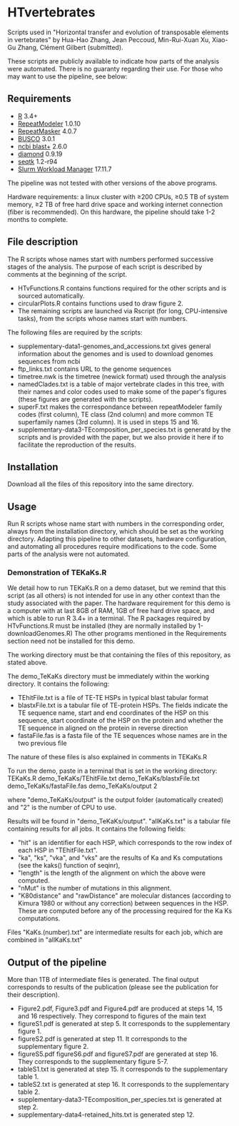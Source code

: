 # HTvertebrates

Scripts used in "Horizontal transfer and evolution of transposable elements in vertebrates" by Hua-Hao Zhang, Jean Peccoud, Min-Rui-Xuan Xu, Xiao-Gu Zhang, Clément Gilbert (submitted).

These scripts are publicly available to indicate how parts of the analysis were automated. There is no guaranty regarding their use. 
For those who may want to use the pipeline, see below:

## Requirements
- [R](https://cran.r-project.org) 3.4+ 
- [RepeatModeler](http://www.repeatmasker.org/RepeatModeler/) 1.0.10
- [RepeatMasker](http://www.repeatmasker.org/RMDownload.html) 4.0.7
- [BUSCO](https://gitlab.com/ezlab/busco) 3.0.1
- [ncbi blast+](https://blast.ncbi.nlm.nih.gov/Blast.cgi?CMD=Web&PAGE_TYPE=BlastDocs&DOC_TYPE=Download) 2.6.0
- [diamond](https://github.com/bbuchfink/diamond) 0.9.19
- [seqtk](https://github.com/lh3/seqtk) 1.2-r94 
- [Slurm Workload Manager](https://slurm.schedmd.com/download.html) 17.11.7

The pipeline was not tested with other versions of the above programs. 

Hardware requirements: a linux cluster with ≥200 CPUs, ≥0.5 TB of system memory,  ≥2 TB of free hard drive space and working internet connection (fiber is recommended). On this hardware, the pipeline should take 1-2 months to complete.

## File description
The R scripts whose names start with numbers performed successive stages of the analysis. The purpose of each script is described by comments at the beginning of the script. 

- HTvFunctions.R contains functions required for the other scripts and is sourced automatically.
- circularPlots.R contains functions used to draw figure 2. 
- The remaining scripts are launched via Rscript (for long, CPU-intensive tasks), from the scripts whose names start with numbers.

The following files are required by the scripts:
- supplementary-data1-genomes_and_accessions.txt gives general information about the genomes and is used to download genomes sequences from ncbi
- ftp_links.txt contains URL to the genome sequences
- timetree.nwk is the timetree (newick format) used through the analysis
- namedClades.txt is a table of major vertebrate clades in this tree, with their names and color codes used to make some of the paper's figures (these figures are generated with the scripts).
- superF.txt makes the correspondance between repeatModeler family codes (first column), TE class (2nd column) and more common TE superfamily names (3rd column). It is used in steps 15 and 16.
- supplementary-data3-TEcomposition_per_species.txt is generatd by the scripts and is provided with the paper, but we also provide it here if to facilitate the reproduction of the results.


## Installation
Download all the files of this repository into the same directory.

## Usage
Run R scripts whose name start with numbers in the corresponding order, always from the installation directory, which should be set as the working directory.
Adapting this pipeline to other datasets, hardware configuration, and automating all procedures require modifications to the code. Some parts of the analysis were not automated.

### Demonstration of TEKaKs.R 
We detail how to run TEKaKs.R on a demo dataset, but we remind that this script (as all others) is not intended for use in any other context than the study associated with the paper.
The hardware requirement for this demo is a computer with at last 8GB of RAM, 1GB of free hard drive space, and which is able to run R 3.4+ in a terminal.
The R packages required by HTvFunctions.R must be installed (they are normally installed by 1-downloadGenomes.R)
The other programs mentioned in the Requirements section need not be installed for this demo.

The working directory must be that containing the files of this repository, as stated above.

The demo_TeKaKs directory must be immediately within the working directory. It contains the following:
- TEhitFile.txt is a file of TE-TE HSPs in typical blast tabular format
- blastxFile.txt is a tabular file of TE-protein HSPs. The fields indicate the TE sequence name, start and end coordinates of the HSP on this sequence, start coordinate of the HSP on the protein and whether the TE sequence in aligned on the protein in reverse direction
- fastaFile.fas is a fasta file of the TE sequences whose names are in the two previous file

The nature of these files is also explained in comments in TEKaKs.R

To run the demo, paste in a terminal that is set in the working directory:
TEKaKs.R demo_TeKaKs/TEhitFile.txt demo_TeKaKs/blastxFile.txt demo_TeKaKs/fastaFile.fas demo_TeKaKs/output 2

where "demo_TeKaKs/output" is the output folder (automatically created) and "2" is the number of CPU to use.

Results will be found in "demo_TeKaKs/output". "allKaKs.txt" is a tabular file containing results for all jobs. 
It contains the following fields:
- "hit" is an identifier for each HSP, which corresponds to the row index of each HSP in "TEhitFile.txt".
- "ka", "ks", "vka", and "vks" are the results of Ka and Ks computations (see the kaks() function of seqinr), 
- "length" is the length of the alignment on which the above were computed.
- "nMut" is the number of mutations in this alignment.
- "K80distance" and "rawDistance" are molecular distances (according to Kimura 1980 or without any correction) between sequences in the HSP. These are computed before any of the processing required for the Ka Ks computations.

Files "KaKs.(number).txt" are intermediate results for each job, which are combined in "allKaKs.txt" 


## Output of the pipeline
More than 1TB of intermediate files is generated.
The final output corresponds to results of the publication (please see the publication for their description).
- Figure2.pdf, Figure3.pdf and Figure4.pdf are produced at steps 14, 15 and 16 respectively. They correspond to figures of the main text
- figureS1.pdf is generated at step 5. It corresponds to the supplementary figure 1.
- figureS2.pdf is generated at step 11. It corresponds to the supplementary figure 2.
- figureS5.pdf figureS6.pdf and figureS7.pdf are generated at step 16. They corresponds to the supplementary figure 5-7.
- tableS1.txt is generated at step 15. It corresponds to the supplementary table 1.
- tableS2.txt is generated at step 16. It corresponds to the supplementary table 2.
- supplementary-data3-TEcomposition_per_species.txt is generated at step 2. 
- supplementary-data4-retained_hits.txt is generated step 12. 

